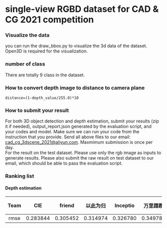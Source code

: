 # single-view RGBD dataset for CAD & CG 2021 competition

### Visualize the data
you can run the draw_bbox.py to visualize the 3d data of the dataset. Open3D is required for the visualization.

### number of class
There are totally 9 class in the dataset.

### How to convert depth image to distance to camera plane
```
distance=(1-depth_value/255.0)*10
```
### How to submit your result
For both 3D object detection and depth estimation, submit your results (zip it if needed), output_report.json generated by the evaluation
script, and your codes and model. Make sure we can run your code from the instruction that you provide. Send all above
files to our email: cad_cg_3dscene_2021@aliyun.com. Maxmimum submission is once per day. <br>
For the result on the test dataset. Please use only the rgb image as inputs to generate results. Please also submit the raw result on test dataset to our email, which should be able to pass the evaluation script.

### Ranking list
#### Depth estimation
Team | CIE | friend | 以此为归 | Inceptio | 万里蹀躞 | 天气太热了 | 全都 | NH106A |
:-----:|:-----:|:-----:|:-----:|:-----:|:-----:|:-----:|:-----:|:-----:|
rmse | 0.283844 | 0.305452 | 0.314974 | 0.326780 | 0.349783 | 0.434401 | 3.134789 | 69.331764 |
